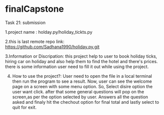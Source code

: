 # finalCapstone
Task 21: submission

1.project name : holday.py/holiday_tickts.py

2.this is last remote repo link: https://github.com/Sadhana1990/holiday.py.git

3.Information or Discripation: this project help to user to book holiday ticks, 
  hiring car on holiday and also help them to find the hotel and there's prices.
  there is some information user need to fill it out while using the project.

4. How to use the project?:
   User need to open the file in a local terminal then run the program to see a result.
   Now, user can see the welcome page on a screen with some menu option.
   So, Select disire option the user want click. after that some general questions will
   pop on the screen,as per the option selected by user. Answers all the question asked
   and finaly hit the chechout option for final total and lastly select to quit for exit. 




